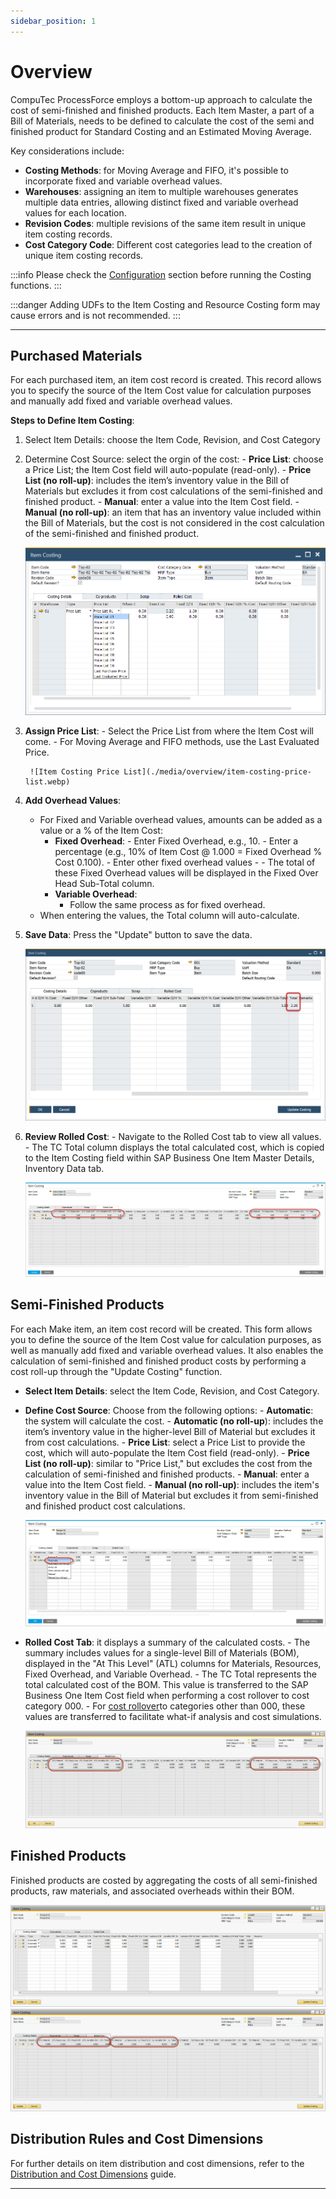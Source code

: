 ```yaml
---
sidebar_position: 1
---
```


# Overview

CompuTec ProcessForce employs a bottom-up approach to calculate the cost of semi-finished and finished products. Each Item Master, a part of a Bill of Materials, needs to be defined to calculate the cost of the semi and finished product for Standard Costing and an Estimated Moving Average.

Key considerations include:

- **Costing Methods**: for Moving Average and FIFO, it's possible to incorporate fixed and variable overhead values.
- **Warehouses**: assigning an item to multiple warehouses generates multiple data entries, allowing distinct fixed and variable overhead values for each location.
- **Revision Codes**: multiple revisions of the same item result in unique item costing records.
- **Cost Category Code**: Different cost categories lead to the creation of unique item costing records.

:::info
    Please check the [Configuration](../configuration/overview.md) section before running the Costing functions.
:::

:::danger
    Adding UDFs to the Item Costing and Resource Costing form may cause errors and is not recommended.
:::

---

## Purchased Materials

For each purchased item, an item cost record is created. This record allows you to specify the source of the Item Cost value for calculation purposes and manually add fixed and variable overhead values.

**Steps to Define Item Costing**:

1. Select Item Details: choose the Item Code, Revision, and Cost Category
2. Determine Cost Source: select the orgin of the cost:
        - **Price List**: choose a Price List; the Item Cost field will auto-populate (read-only).
        - **Price List (no roll-up)**: includes the item’s inventory value in the Bill of Materials but excludes it from cost calculations of the semi-finished and finished product.
        - **Manual**: enter a value into the Item Cost field.
        - **Manual (no roll-up)**: an item that has an inventory value included within the Bill of Materials, but the cost is not considered in the cost calculation of the semi-finished and finished product.

    ![Item Costing](./media/overview/item-costing.webp)
3. **Assign Price List**:
        - Select the Price List from where the Item Cost will come.
        - For Moving Average and FIFO methods, use the Last Evaluated Price.

        ![Item Costing Price List](./media/overview/item-costing-price-list.webp)

4. **Add Overhead Values**:
    - For Fixed and Variable overhead values, amounts can be added as a value or a % of the Item Cost:
        - **Fixed Overhead**:
                - Enter Fixed Overhead, e.g., 10.
                - Enter a percentage (e.g., 10% of Item Cost @ 1.000 = Fixed Overhead % Cost 0.100).
                - Enter other fixed overhead values
                - - The total of these Fixed Overhead values will be displayed in the Fixed Over Head Sub-Total column.
        - **Variable Overhead**:
            - Follow the same process as for fixed overhead.
    - When entering the values, the Total column will auto-calculate.

5. **Save Data**: Press the "Update" button to save the data.

    ![Item costing Total](./media/overview/item-costing-total.webp)
6. **Review Rolled Cost**:
        - Navigate to the Rolled Cost tab to view all values.
        - The TC Total column displays the total calculated cost, which is copied to the Item Costing field within SAP Business One Item Master Details, Inventory Data tab.

    ![Item Costing Price Rolled Cost](./media/overview/item-costing-price-rolled-cost.webp)

## Semi-Finished Products

For each Make item, an item cost record will be created. This form allows you to define the source of the Item Cost value for calculation purposes, as well as manually add fixed and variable overhead values. It also enables the calculation of semi-finished and finished product costs by performing a cost roll-up through the "Update Costing" function.

- **Select Item Details**: select the Item Code, Revision, and Cost Category.
- **Define Cost Source**: Choose from the following options:
        - **Automatic**: the system will calculate the cost.
        - **Automatic (no roll-up**): includes the item’s inventory value in the higher-level Bill of Material but excludes it from cost calculations.
        - **Price List**: select a Price List to provide the cost, which will auto-populate the Item Cost field (read-only).
        - **Price List (no roll-up)**: similar to "Price List," but excludes the cost from the calculation of semi-finished and finished products.
        - **Manual**: enter a value into the Item Cost field.
        - **Manual (no roll-up)**: includes the item's inventory value in the Bill of Material but excludes it from semi-finished and finished product cost calculations.

    ![Item Costing Automatic Recipe](./media/overview/Item_Costing_Automatic_Recipe.png)

- **Rolled Cost Tab**: it displays a summary of the calculated costs.
        - The summary includes values for a single-level Bill of Materials (BOM), displayed in the "At This Level" (ATL) columns for Materials, Resources, Fixed Overhead, and Variable Overhead.
        - The TC Total represents the total calculated cost of the BOM. This value is transferred to the SAP Business One Item Cost field when performing a cost rollover to cost category 000.
        - For [cost rollover](../cost-categories.md)to categories other than 000, these values are transferred to facilitate what-if analysis and cost simulations.

    ![Semi Finished Products](./media/overview/semi-finished-products.png)

## Finished Products

Finished products are costed by aggregating the costs of all semi-finished products, raw materials, and associated overheads within their BOM.

![Finished Products](./media/overview/finished-products.png)
![Finished Products](./media/overview/finished-products-01.png)

## Distribution Rules and Cost Dimensions

For further details on item distribution and cost dimensions, refer to the [Distribution and Cost Dimensions](../distribution-and-cost-dimensions/item-distribution-and-cost-dimensions.md) guide.

---
